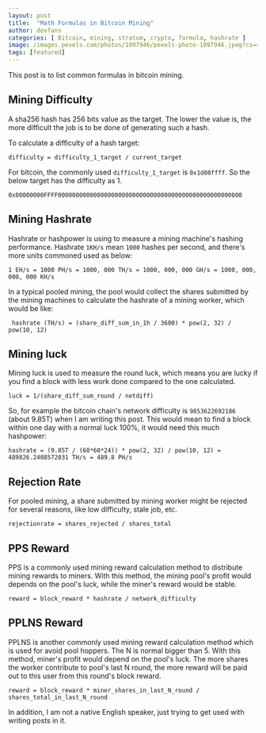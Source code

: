 ```yaml
---
layout: post
title:  "Math Formulas in Bitcoin Mining"
author: devfans
categories: [ Bitcoin, mining, stratum, crypto, formula, hashrate ]
image: /images.pexels.com/photos/1097946/pexels-photo-1097946.jpeg?cs=srgb&dl=bitcoin-blockchain-close-up-1097946.jpg&fm=jpg
tags: [featured]
---
```


This post is to list common formulas in bitcoin mining.

## Mining Difficulty

A sha256 hash has 256 bits value as the target. The lower the value is, the more difficult the job is to be done of generating such a hash.

To calculate a difficulty of a hash target:

``` difficulty = difficulty_1_target / current_target ```

For bitcoin, the commonly used `difficulty_1_target` is `0x1d00ffff`. So the below target has the difficulty as 1.

``` 0x00000000FFFF0000000000000000000000000000000000000000000000000000 ```

## Mining Hashrate

Hashrate or hashpower is using to measure a mining machine's hashing performance. Hashrate `1KH/s` mean `1000` hashes per second, and there's more units commoned used as below:

``` 1 EH/s = 1000 PH/s = 1000, 000 TH/s = 1000, 000, 000 GH/s = 1000, 000, 000, 000 KH/s ```

In a typical pooled mining, the pool would collect the shares submitted by the mining machines to calculate the hashrate of a mining worker, which would be like:

```  hashrate (TH/s) = (share_diff_sum_in_1h / 3600) * pow(2, 32) / pow(10, 12) ```

## Mining luck

Mining luck is used to measure the round luck, which means you are lucky if you find a block with less work done compared to the one calculated.

``` luck = 1/(share_diff_sum_round / netdiff) ```

So, for example the bitcoin chain's network difficulty is `9853622692186` (about 9.85T) when I am writing this post.
This would mean to find a block within one day with a normal luck 100%, it would need this much hashpower:

``` hashrate = (9.85T / (60*60*24)) * pow(2, 32) / pow(10, 12) = 489826.2408572031 TH/s = 489.8 PH/s ```

## Rejection Rate

For pooled mining, a share submitted by mining worker might be rejected for several reasons, like low difficulty, stale job, etc. 

``` rejectionrate = shares_rejected / shares_total ```

## PPS Reward

PPS is a commonly used mining reward calculation method to distribute mining rewards to miners. With this method, the mining pool's profit would depends on the pool's luck, while the miner's reward would be stable.

``` reward = block_reward * hashrate / network_difficulty ```

## PPLNS Reward

PPLNS is another commonly used mining reward calculation method which is used for avoid pool hoppers. The N is normal bigger than 5. With this method, miner's profit would depend on the pool's luck. The more shares the worker contribute to pool's last N round, the more reward will be paid out to this user from this round's block reward.

``` reward = block_reward * miner_shares_in_last_N_round / shares_total_in_last_N_round ```

In addition, I am not a native English speaker, just trying to get used with writing posts in it.

